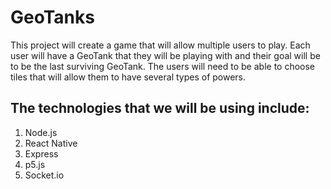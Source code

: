 # GeoTanks



This project will create a game that will allow multiple users to play. Each user will have a GeoTank that they will be playing with and their goal will be to be the last surviving GeoTank. The users will need to be able to choose tiles that will allow them to have several types of powers.

## The technologies that we will be using include:
1. Node.js
2. React Native
3. Express
4. p5.js
5. Socket.io
